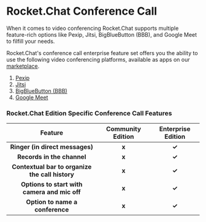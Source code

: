 # Rocket.Chat Conference Call

When it comes to video conferencing Rocket.Chat supports multiple feature-rich options like Pexip, Jitsi, BigBlueButton (BBB), and Google Meet to filfill your needs.&#x20;

Rocket.Chat's conference call enterprise feature set offers you the ability to use the following video conferencing platforms, available as apps on our [marketplace](https://rocket.chat/marketplace).

1. [Pexip](conference-call-admin-guide/pexip.md)
2. [Jitsi](conference-call-admin-guide/jitsi.md)
3. [BigBlueButton (BBB)](conference-call-admin-guide/bigbluebutton-bbb.md)
4. [Google Meet](conference-call-admin-guide/google-meet.md)

### **Rocket.Chat Edition Specific** Conference Call **Features**



|                      Feature                     | Community Edition | Enterprise Edition |
| :----------------------------------------------: | :---------------: | :----------------: |
|         **Ringer (in direct messages)**          |       **x**       |        **✓**       |
|            **Records in the channel**            |       **x**       |        **✓**       |
| **Contextual bar to organize the call history**  |       **x**       |        **✓**       |
|   **Options to start with camera and mic off**   |       **x**       |        **✓**       |
|          **Option to name a conference**         |       **x**       |        **✓**       |

